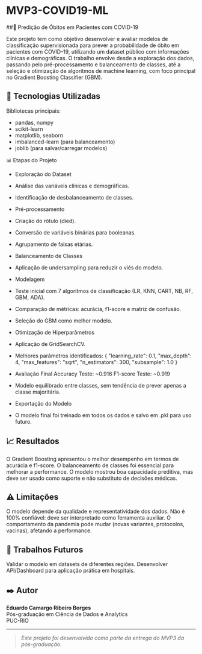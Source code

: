 # MVP3-COVID19-ML

##🧬 Predição de Óbitos em Pacientes com COVID-19

Este projeto tem como objetivo desenvolver e avaliar modelos de classificação supervisionada para prever a probabilidade de óbito em pacientes com COVID-19, utilizando um dataset público com informações clínicas e demográficas.
O trabalho envolve desde a exploração dos dados, passando pelo pré-processamento e balanceamento de classes, até a seleção e otimização de algoritmos de machine learning, com foco principal no Gradient Boosting Classifier (GBM).

## 🚀 Tecnologias Utilizadas
Bibliotecas principais:
- pandas, numpy
- scikit-learn
- matplotlib, seaborn
- imbalanced-learn (para balanceamento)
- joblib (para salvar/carregar modelos)

📊 Etapas do Projeto
- Exploração do Dataset
- Análise das variáveis clínicas e demográficas.
- Identificação de desbalanceamento de classes.
- Pré-processamento
- Criação do rótulo (died).
- Conversão de variáveis binárias para booleanas.
- Agrupamento de faixas etárias.
- Balanceamento de Classes
- Aplicação de undersampling para reduzir o viés do modelo.
- Modelagem
- Teste inicial com 7 algoritmos de classificação (LR, KNN, CART, NB, RF, GBM, ADA).
- Comparação de métricas: acurácia, f1-score e matriz de confusão.
- Seleção do GBM como melhor modelo.
- Otimização de Hiperparâmetros
- Aplicação de GridSearchCV.
- Melhores parâmetros identificados:
  {
    "learning_rate": 0.1,
    "max_depth": 4,
    "max_features": "sqrt",
    "n_estimators": 300,
    "subsample": 1.0
  }

- Avaliação Final
    Accuracy Teste: ~0.916
    F1-score Teste: ~0.919
  
- Modelo equilibrado entre classes, sem tendência de prever apenas a classe majoritária.
- Exportação do Modelo
- O modelo final foi treinado em todos os dados e salvo em .pkl para uso futuro.

## 📈 Resultados
O Gradient Boosting apresentou o melhor desempenho em termos de acurácia e f1-score.
O balanceamento de classes foi essencial para melhorar a performance.
O modelo mostrou boa capacidade preditiva, mas deve ser usado como suporte e não substituto de decisões médicas.

## ⚠️ Limitações
O modelo depende da qualidade e representatividade dos dados.
Não é 100% confiável: deve ser interpretado como ferramenta auxiliar.
O comportamento da pandemia pode mudar (novas variantes, protocolos, vacinas), afetando a performance.

## 🔮 Trabalhos Futuros
Validar o modelo em datasets de diferentes regiões.
Desenvolver API/Dashboard para aplicação prática em hospitais.

## ✒️ Autor
**Eduardo Camargo Ribeiro Borges**  
Pós-graduação em Ciência de Dados e Analytics  
PUC-RIO

---

> *Este projeto foi desenvolvido como parte da entrega do MVP3 da pós-graduação.*
